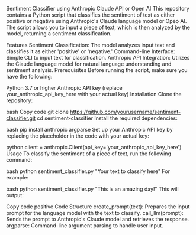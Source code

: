 Sentiment Classifier using Anthropic Claude API or Open AI
This repository contains a Python script that classifies the sentiment of text as either positive or negative using Anthropic's Claude language model or Opeo AI. The script allows you to input a piece of text, which is then analyzed by the model, returning a sentiment classification.

Features
Sentiment Classification: The model analyzes input text and classifies it as either 'positive' or 'negative.'
Command-line Interface: Simple CLI to input text for classification.
Anthropic API Integration: Utilizes the Claude language model for natural language understanding and sentiment analysis.
Prerequisites
Before running the script, make sure you have the following:

Python 3.7 or higher
Anthropic API key (replace your_anthropic_api_key_here with your actual key)
Installation
Clone the repository:

bash
Copy code
git clone https://github.com/yourusername/sentiment-classifier.git
cd sentiment-classifier
Install the required dependencies:

bash
pip install anthropic argparse
Set up your Anthropic API key by replacing the placeholder in the code with your actual key:

python
client = anthropic.Client(api_key='your_anthropic_api_key_here')
Usage
To classify the sentiment of a piece of text, run the following command:

bash
python sentiment_classifier.py "Your text to classify here"
For example:

bash
python sentiment_classifier.py "This is an amazing day!"
This will output:

Copy code
positive
Code Structure
create_prompt(text): Prepares the input prompt for the language model with the text to classify.
call_llm(prompt): Sends the prompt to Anthropic's Claude model and retrieves the response.
argparse: Command-line argument parsing to handle user input.
